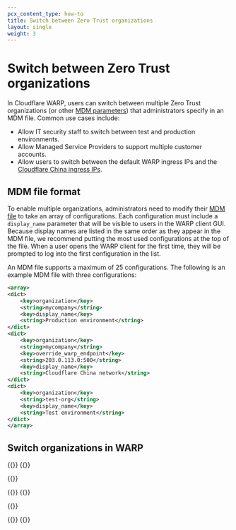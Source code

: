 ```yaml
---
pcx_content_type: how-to
title: Switch between Zero Trust organizations
layout: single
weight: 3
---
```


# Switch between Zero Trust organizations

In Cloudflare WARP, users can switch between multiple Zero Trust organizations (or other [MDM parameters](/cloudflare-one/connections/connect-devices/warp/deployment/mdm-deployment/parameters/)) that administrators specify in an MDM file. Common use cases include:

- Allow IT security staff to switch between test and production environments.
- Allow Managed Service Providers to support multiple customer accounts.
- Allow users to switch between the default WARP ingress IPs and the [Cloudflare China ingress IPs](/cloudflare-one/connections/connect-devices/warp/deployment/mdm-deployment/parameters/#override_warp_endpoint).

## MDM file format

To enable multiple organizations, administrators need to modify their [MDM file](/cloudflare-one/connections/connect-devices/warp/deployment/mdm-deployment/) to take an array of configurations.  Each configuration must include a `display_name` parameter that will be visible to users in the WARP client GUI. Because display names are listed in the same order as they appear in the MDM file, we recommend putting the most used configurations at the top of the file. When a user opens the WARP client for the first time, they will be prompted to log into the first configuration in the list.

An MDM file supports a maximum of 25 configurations. The following is an example MDM file with three configurations:

```xml
<array>
<dict>
    <key>organization</key>
    <string>mycompany</string>
    <key>display_name</key>
    <string>Production environment</string>
</dict>
<dict>
    <key>organization</key>
    <string>mycompany</string>
    <key>override_warp_endpoint</key>
    <string>203.0.113.0:500</string>
    <key>display_name</key>
    <string>Cloudflare China network</string>
</dict>
<dict>
    <key>organization</key>
    <string>test-org</string>
    <key>display_name</key>
    <string>Test environment</string>
</dict>
</array>
```

## Switch organizations in WARP

{{<tabs labels="macOS, Windows, and Linux | iOS and Android">}}
{{<tab label="macos, windows, and linux" no-code="true">}}

{{<render file="warp/_switch-orgs.md" withParameters="Select the gear icon.;;**Preferences** > **Account**" >}}

{{</tab>}}
{{<tab label="ios and android" no-code="true">}}

{{<render file="warp/_switch-orgs.md" withParameters="Go to **Settings** > **Advanced**.;; **Settings** > **Account**" >}}

{{</tab>}}
{{</tabs>}}
